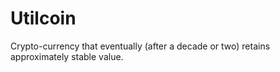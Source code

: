 Utilcoin
========

Crypto-currency that eventually (after a decade or two) retains approximately stable value.  
